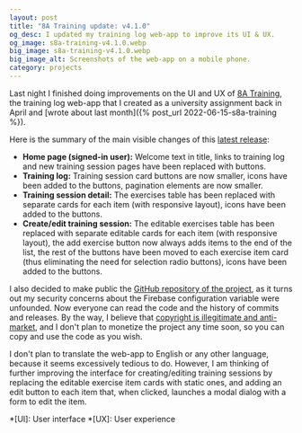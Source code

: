 ```yaml
---
layout: post
title: "8A Training update: v4.1.0"
og_desc: I updated my training log web-app to improve its UI & UX.
og_image: s8a-training-v4.1.0.webp
big_image: s8a-training-v4.1.0.webp
big_image_alt: Screenshots of the web-app on a mobile phone.
category: projects
---
```

Last night I finished doing improvements on the UI and UX of [8A Training](https://s8a-training.web.app/), the training log web-app that I created as a university assignment back in April and [wrote about last month]({% post_url 2022-06-15-s8a-training %}).

Here is the summary of the main visible changes of this [latest release](https://github.com/S8A/umc-prw703-proyecto/releases/tag/v4.1.0):
- **Home page (signed-in user):** Welcome text in title, links to training log and new training session pages have been replaced with buttons.
- **Training log:** Training session card buttons are now smaller, icons have been added to the buttons, pagination elements are now smaller.
- **Training session detail:** The exercises table has been replaced with separate cards for each item (with responsive layout), icons have been added to the buttons.
- **Create/edit training session:** The editable exercises table has been replaced with separate editable cards for each item (with responsive layout), the add exercise button now always adds items to the end of the list, the rest of the buttons have been moved to each exercise item card (thus eliminating the need for selection radio buttons), icons have been added to the buttons.

I also decided to make public the [GitHub repository of the project](https://github.com/S8A/umc-prw703-proyecto), as it turns out my security concerns about the Firebase configuration variable were unfounded. Now everyone can read the code and the history of commits and releases. By the way, I believe that [copyright is illegitimate and anti-market](https://mises.org/library/against-intellectual-property-0), and I don't plan to monetize the project any time soon, so you can copy and use the code as you wish.

I don't plan to translate the web-app to English or any other language, because it seems excessively tedious to do. However, I am thinking of further improving the interface for creating/editing training sessions by replacing the editable exercise item cards with static ones, and adding an edit button to each item that, when clicked, launches a modal dialog with a form to edit the item.


*[UI]: User interface
*[UX]: User experience

